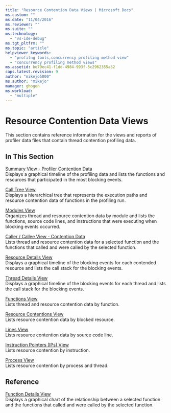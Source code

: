 ```yaml
---
title: "Resource Contention Data Views | Microsoft Docs"
ms.custom: ""
ms.date: "11/04/2016"
ms.reviewer: ""
ms.suite: ""
ms.technology: 
  - "vs-ide-debug"
ms.tgt_pltfrm: ""
ms.topic: "article"
helpviewer_keywords: 
  - "profilng tools,concurrency profiling method view"
  - "concurrency profiling method views"
ms.assetid: be79ec41-f1dd-4984-993f-5c2962355a32
caps.latest.revision: 9
author: "mikejo5000"
ms.author: "mikejo"
manager: ghogen
ms.workload: 
  - "multiple"
---
```

# Resource Contention Data Views
This section contains reference information for the views and reports of profiler data files that contain thread contention profiling data.  
  
## In This Section  
 [Summary View - Profiler Contention Data](../profiling/resource-contention-data-views.md)  
 Displays a graphical timeline of the profiling data and lists the functions and resources that participated in the most blocking events.  
  
 [Call Tree View](../profiling/call-tree-view-contention-data.md)  
 Displays a hierarchical tree that represents the execution paths and resource contention data of functions in the profiling run.  
  
 [Modules View](../profiling/modules-view-contention-data.md)  
 Organizes thread and resource contention data by module and lists the functions, source code lines, and instructions that were executing when blocking events occurred.  
  
 [Caller / Callee View -  Contention Data](../profiling/caller-callee-view-contention-data.md)  
 Lists thread and resource contention data for a selected function and the functions that called and were called by the selected function.  
  
 [Resource Details View](../profiling/resource-details-view-contention-data.md)  
 Displays a graphical timeline of the blocking events for each contended resource and lists the call stack for the blocking events.  
  
 [Thread Details View](../profiling/thread-details-view-contention-data.md)  
 Displays a graphical timeline of the blocking events for each thread and lists the call stack for the blocking events.  
  
 [Functions View](../profiling/functions-view-contention-data.md)  
 Lists thread and resource contention data by function.  
  
 [Resource Contentions View](../profiling/resource-contentions-view-contention-data.md)  
 Lists resource contention data by blocked resource.  
  
 [Lines View](../profiling/lines-view-contention-data.md)  
 Lists resource contention data by source code line.  
  
 [Instruction Pointers (IPs) View](../profiling/instruction-pointers-ips-view-contention-data.md)  
 Lists resource contention by instruction.  
  
 [Process View](../profiling/process-view-contention-data.md)  
 Lists resource contention by process and thread.  
  
## Reference  
 [Function Details View](../profiling/function-details-view.md)  
 Displays a graphical chart of the relationship between a selected function and the functions that called and were called by the selected function.